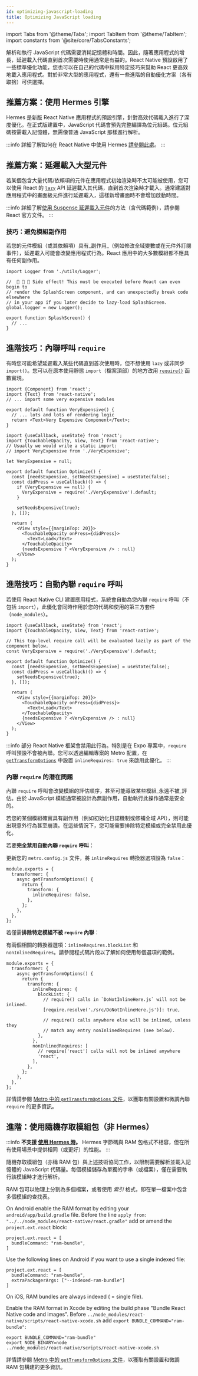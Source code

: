 ```yaml
---
id: optimizing-javascript-loading
title: Optimizing JavaScript loading
---
```


import Tabs from '@theme/Tabs'; import TabItem from '@theme/TabItem'; import constants from '@site/core/TabsConstants';

解析和執行 JavaScript 代碼需要消耗記憶體和時間。因此，隨著應用程式的增長，延遲載入代碼直到首次需要時使用通常是有益的。React Native 預設啟用了一些標準優化功能，您也可以在自己的代碼中採用特定技巧來幫助 React 更高效地載入應用程式。對於非常大型的應用程式，還有一些進階的自動優化方案（各有取捨）可供選擇。

## 推薦方案：使用 Hermes 引擎

Hermes 是新版 React Native 應用程式的預設引擎，針對高效代碼載入進行了深度優化。在正式版建置中，JavaScript 代碼會預先完整編譯為位元組碼。位元組碼按需載入記憶體，無需像普通 JavaScript 那樣進行解析。

:::info
詳細了解如何在 React Native 中使用 Hermes [請參閱此處](./hermes)。
:::

## 推薦方案：延遲載入大型元件

若某個包含大量代碼/依賴項的元件在應用程式初始渲染時不太可能被使用，您可以使用 React 的 [`lazy`](https://react.dev/reference/react/lazy) API 延遲載入其代碼，直到首次渲染時才載入。通常建議對應用程式中的畫面級元件進行延遲載入，這樣新增畫面時不會增加啟動時間。

:::info
詳細了解[使用 Suspense 延遲載入元件](https://react.dev/reference/react/lazy#suspense-for-code-splitting)的方法（含代碼範例），請參閱 React 官方文件。
:::

### 技巧：避免模組副作用

若您的元件模組（或其依賴項）具有_副作用_（例如修改全域變數或在元件外訂閱事件），延遲載入可能會改變應用程式行為。React 應用中的大多數模組都不應具有任何副作用。

```tsx title="SideEffects.tsx"
import Logger from './utils/Logger';

//  🚩 🚩 🚩 Side effect! This must be executed before React can even begin to
// render the SplashScreen component, and can unexpectedly break code elsewhere
// in your app if you later decide to lazy-load SplashScreen.
global.logger = new Logger();

export function SplashScreen() {
  // ...
}
```

## 進階技巧：內聯呼叫 `require`

有時您可能希望延遲載入某些代碼直到首次使用時，但不想使用 `lazy` 或非同步 `import()`。您可以在原本使用靜態 `import`（檔案頂部）的地方改用 [`require()`](https://metrobundler.dev/docs/module-api/#require) 函數實現。

```tsx title="VeryExpensive.tsx"
import {Component} from 'react';
import {Text} from 'react-native';
// ... import some very expensive modules

export default function VeryExpensive() {
  // ... lots and lots of rendering logic
  return <Text>Very Expensive Component</Text>;
}
```

```tsx title="Optimized.tsx"
import {useCallback, useState} from 'react';
import {TouchableOpacity, View, Text} from 'react-native';
// Usually we would write a static import:
// import VeryExpensive from './VeryExpensive';

let VeryExpensive = null;

export default function Optimize() {
  const [needsExpensive, setNeedsExpensive] = useState(false);
  const didPress = useCallback(() => {
    if (VeryExpensive == null) {
      VeryExpensive = require('./VeryExpensive').default;
    }

    setNeedsExpensive(true);
  }, []);

  return (
    <View style={{marginTop: 20}}>
      <TouchableOpacity onPress={didPress}>
        <Text>Load</Text>
      </TouchableOpacity>
      {needsExpensive ? <VeryExpensive /> : null}
    </View>
  );
}
```

## 進階技巧：自動內聯 `require` 呼叫

若使用 React Native CLI 建置應用程式，系統會自動為您內聯 `require` 呼叫（不包括 `import`），此優化會同時作用於您的代碼和使用的第三方套件（`node_modules`）。

```tsx
import {useCallback, useState} from 'react';
import {TouchableOpacity, View, Text} from 'react-native';

// This top-level require call will be evaluated lazily as part of the component below.
const VeryExpensive = require('./VeryExpensive').default;

export default function Optimize() {
  const [needsExpensive, setNeedsExpensive] = useState(false);
  const didPress = useCallback(() => {
    setNeedsExpensive(true);
  }, []);

  return (
    <View style={{marginTop: 20}}>
      <TouchableOpacity onPress={didPress}>
        <Text>Load</Text>
      </TouchableOpacity>
      {needsExpensive ? <VeryExpensive /> : null}
    </View>
  );
}
```

:::info
部分 React Native 框架會禁用此行為。特別是在 Expo 專案中，`require` 呼叫預設不會被內聯。您可以透過編輯專案的 Metro 配置，在 [`getTransformOptions`](https://metrobundler.dev/docs/configuration#gettransformoptions) 中設置 `inlineRequires: true` 來啟用此優化。
:::

### 內聯 `require` 的潛在問題

內聯 `require` 呼叫會改變模組的評估順序，甚至可能導致某些模組_永遠不被_評估。由於 JavaScript 模組通常被設計為無副作用，自動執行此操作通常是安全的。

若您的某個模組確實具有副作用（例如初始化日誌機制或修補全域 API），則可能出現意外行為甚至崩潰。在這些情況下，您可能需要排除特定模組或完全禁用此優化。

若要**完全禁用自動內聯 `require` 呼叫**：

更新您的 `metro.config.js` 文件，將 `inlineRequires` 轉換器選項設為 `false`：

```tsx title="metro.config.js"
module.exports = {
  transformer: {
    async getTransformOptions() {
      return {
        transform: {
          inlineRequires: false,
        },
      };
    },
  },
};
```

若僅需**排除特定模組不被 `require` 內聯**：

有兩個相關的轉換器選項：`inlineRequires.blockList` 和 `nonInlinedRequires`。請參閱程式碼片段以了解如何使用每個選項的範例。

```tsx title="metro.config.js"
module.exports = {
  transformer: {
    async getTransformOptions() {
      return {
        transform: {
          inlineRequires: {
            blockList: {
              // require() calls in `DoNotInlineHere.js` will not be inlined.
              [require.resolve('./src/DoNotInlineHere.js')]: true,

              // require() calls anywhere else will be inlined, unless they
              // match any entry nonInlinedRequires (see below).
            },
          },
          nonInlinedRequires: [
            // require('react') calls will not be inlined anywhere
            'react',
          ],
        },
      };
    },
  },
};
```

詳情請參閱 [Metro 中的 `getTransformOptions` 文件](https://metrobundler.dev/docs/configuration#gettransformoptions)，以獲取有關設置和微調內聯 `require` 的更多資訊。

## 進階：使用隨機存取模組包（非 Hermes）

:::info
**不支援 [使用 Hermes 時](#use-hermes)。** Hermes 字節碼與 RAM 包格式不相容，但在所有使用場景中提供相同（或更好）的性能。
:::

隨機存取模組包（亦稱 RAM 包）與上述技術協同工作，以限制需要解析並載入記憶體的 JavaScript 代碼量。每個模組儲存為單獨的字串（或檔案），僅在需要執行該模組時才進行解析。

RAM 包可以物理上分割為多個檔案，或者使用 _索引_ 格式，即在單一檔案中包含多個模組的查找表。

<Tabs groupId="platform" queryString defaultValue={constants.defaultPlatform} values={constants.platforms}>
<TabItem value="android">

On Android enable the RAM format by editing your `android/app/build.gradle` file. Before the line `apply from: "../../node_modules/react-native/react.gradle"` add or amend the `project.ext.react` block:

```
project.ext.react = [
  bundleCommand: "ram-bundle",
]
```

Use the following lines on Android if you want to use a single indexed file:

```
project.ext.react = [
  bundleCommand: "ram-bundle",
  extraPackagerArgs: ["--indexed-ram-bundle"]
]
```

</TabItem>
<TabItem value="ios">

On iOS, RAM bundles are always indexed ( = single file).

Enable the RAM format in Xcode by editing the build phase "Bundle React Native code and images". Before `../node_modules/react-native/scripts/react-native-xcode.sh` add `export BUNDLE_COMMAND="ram-bundle"`:

```
export BUNDLE_COMMAND="ram-bundle"
export NODE_BINARY=node
../node_modules/react-native/scripts/react-native-xcode.sh
```

</TabItem>
</Tabs>

詳情請參閱 [Metro 中的 `getTransformOptions` 文件](https://metrobundler.dev/docs/configuration#gettransformoptions)，以獲取有關設置和微調 RAM 包構建的更多資訊。